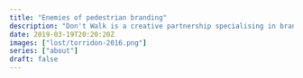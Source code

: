 ```yaml
---
title: "Enemies of pedestrian branding"
description: "Don't Walk is a creative partnership specialising in branding"
date: 2019-03-19T20:20:20Z
images: ["lost/torridon-2016.png"]
series: ["about"]
draft: false
---
```

